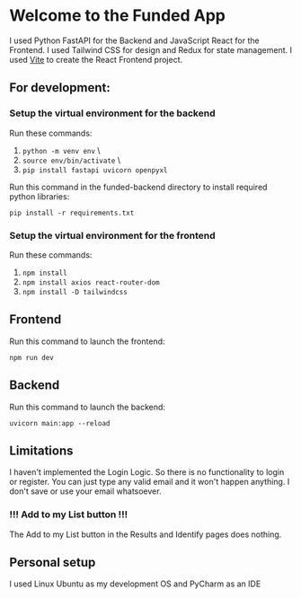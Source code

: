 # Welcome to the Funded App
I used Python FastAPI for the Backend and JavaScript React for the Frontend.
I used Tailwind CSS for design and Redux for state management.
I used [Vite](https://vite.dev/) to create the React Frontend project.

## For development:
### Setup the virtual environment for the backend

Run these commands: 
1. `python -m venv env` \
2. `source env/bin/activate` \
3. `pip install fastapi uvicorn openpyxl`

Run this command in the funded-backend directory to install required python libraries: 

`pip install -r requirements.txt`

### Setup the virtual environment for the frontend

Run these commands: 
1. `npm install`
2. `npm install axios react-router-dom`
3. `npm install -D tailwindcss`

## Frontend
Run this command to launch the frontend:

`npm run dev`

## Backend
Run this command to launch the backend:

`uvicorn main:app --reload`


## Limitations
I haven't implemented the Login Logic.
So there is no functionality to login or register.
You can just type any valid email and it won't happen anything.
I don't save or use your email
whatsoever.

### !!! Add to my List button !!!
The Add to my List button in the Results and Identify pages does nothing.


## Personal setup
I used Linux Ubuntu as my development OS and PyCharm as an IDE
